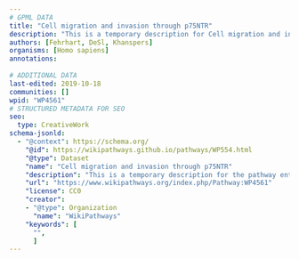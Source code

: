 ```yaml
---
# GPML DATA
title: "Cell migration and invasion through p75NTR"
description: "This is a temporary description for Cell migration and invasion through p75NTR"
authors: [Fehrhart, DeSl, Khanspers]
organisms: [Homo sapiens]
annotations:
  
# ADDITIONAL DATA
last-edited: 2019-10-18
communities: []
wpid: "WP4561"
# STRUCTURED METADATA FOR SEO
seo:
  type: CreativeWork
schema-jsonld:
  - "@context": https://schema.org/
    "@id": https://wikipathways.github.io/pathways/WP554.html
    "@type": Dataset
    "name": "Cell migration and invasion through p75NTR"
    "description": "This is a temporary description for the pathway entitled: Cell migration and invasion through p75NTR"
    "url": "https://www.wikipathways.org/index.php/Pathway:WP4561"
    "license": CC0
    "creator":
    - "@type": Organization
      "name": "WikiPathways"
    "keywords": [
      "",
      ]
---
```


